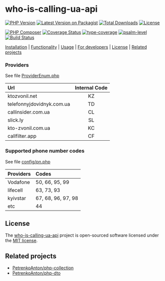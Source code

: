 # who-is-calling-ua-api

[![PHP Version](https://img.shields.io/packagist/php-v/petrenkoanton/who-is-calling-ua-api)](https://packagist.org/packages/petrenkoanton/who-is-calling-ua-api)
[![Latest Version on Packagist](https://img.shields.io/packagist/v/petrenkoanton/who-is-calling-ua-api.svg)](https://packagist.org/packages/petrenkoanton/who-is-calling-ua-api)
[![Total Downloads](https://img.shields.io/packagist/dt/petrenkoanton/who-is-calling-ua-api.svg)](https://packagist.org/packages/petrenkoanton/who-is-calling-ua-api)
[![License](https://img.shields.io/packagist/l/petrenkoanton/who-is-calling-ua-api)](https://packagist.org/packages/petrenkoanton/who-is-calling-ua-api)

[![PHP Composer](https://github.com/petrenkoanton/who-is-calling-ua-api/actions/workflows/tests.yml/badge.svg)](https://github.com/petrenkoanton/who-is-calling-ua-api/actions/workflows/tests.yml)
[![Coverage Status](https://coveralls.io/repos/github/PetrenkoAnton/who-is-calling-ua-api/badge.svg?branch=main)](https://coveralls.io/github/PetrenkoAnton/who-is-calling-ua-api?branch=main)
[![type-coverage](https://shepherd.dev/github/petrenkoanton/who-is-calling-ua-api/coverage.svg)](https://shepherd.dev/github/petrenkoanton/who-is-calling-ua-api)
[![psalm-level](https://shepherd.dev/github/petrenkoanton/who-is-calling-ua-api/level.svg)](https://shepherd.dev/github/petrenkoanton/who-is-calling-ua-api)
[![Build Status](https://github.com/petrenkoanton/who-is-calling-ua-api/workflows/coding-style/badge.svg)](https://github.com/petrenkoanton/who-is-calling-ua-api/actions)

[Installation](#installation) | [Functionality](#functionality) | [Usage](#usage) | [For developers](#for-developers)
| [License](#license) | [Related projects](#related-projects)

### Providers

See file [ProviderEnum.php](app/Core/ProviderEnum.php)

| Url                       | Internal Code |
|:--------------------------|:-------------:|
| ktozvonil.net             |      KZ       |
| telefonnyjdovidnyk.com.ua |      TD       |
| callinsider.com.ua        |      CL       |
| slick.ly                  |      SL       |
| kto-zvonil.com.ua         |      KC       |
| callfilter.app            |      CF       |

### Supported phone number codes

See file [config/pn.php](config/pn.php)

| Providers | Codes              |
|:----------|:-------------------|
| Vodafone  | 50, 66, 95, 99     |
| lifecell  | 63, 73, 93         |
| kyivstar  | 67, 68, 96, 97, 98 |
| etc       | 44                 |

## License

The [who-is-calling-ua-api](https://github.com/PetrenkoAnton/who-is-calling-ua-api) project is open-sourced software licensed under the [MIT license](./LICENSE).

## Related projects

- [PetrenkoAnton/php-collection](https://github.com/PetrenkoAnton/php-collection)
- [PetrenkoAnton/php-dto](https://github.com/PetrenkoAnton/php-dto)
